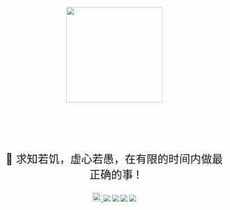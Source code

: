 <p align="center">
	<a href="https://github.com/YUbuntu0109/course.studynote.life"><img src="https://course.studynote.life/logo.png" width="220" height="220"></a>
</p>

<p style="text-align:center;font-size:25px;padding-top: 85px">
	📖 求知若饥，虚心若愚，在有限的时间内做最正确的事 !
</p>

<p align="center">
	<a rel="license" href="http://creativecommons.org/licenses/by-nc-sa/4.0/">
		<img alt="知识共享许可协议" style="border-width:0" height="21" src="https://i.creativecommons.org/l/by-nc-sa/4.0/88x31.png">
	</a>
	<img src="https://travis-ci.com/YUbuntu0109/course.studynote.life.svg?branch=master"></img>
	<img src="https://img.shields.io/github/commit-activity/m/YUbuntu0109/course.studynote.life?color=ff69b4"></img>
    <img src="https://img.shields.io/github/repo-size/YUbuntu0109/course.studynote.life"></img>
    <img src="https://img.shields.io/github/stars/YUbuntu0109/course.studynote.life.svg"></img>
</p>
